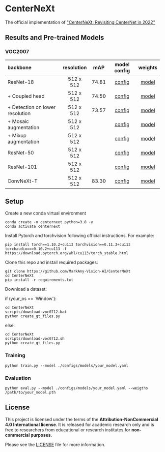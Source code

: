 # CenterNeXt
The official implementation of ["CenterNeXt: Revisiting CenterNet in 2022"]()

## Results and Pre-trained Models

### VOC2007
| backbone | resolution | mAP | model config | weights |
|:---|:---:|:---:|:---:| :---:|
| ResNet-18 | 512 x 512  | 74.81 | [config](./configs/models/r18_s4.yaml) |[model]() |
| + Coupled head | 512 x 512  | 74.50 | [config](./configs/models/r18_s4_coupled.yaml) |[model]() |
| + Detection on lower resolution | 512 x 512  |  73.57  | [config](/configs/models/r18_s8_coupled.yaml) |[model]() |
| + Mosaic augmentation  | 512 x 512  | | [config](/configs/models/r18_s8_coupled_mosaic.yaml) |[model]() |
| + Mixup augmentation | 512 x 512  | | [config](/configs/models/r18_s8_coupled_mosaic_mixup.yaml) |[model]() |
| ResNet-50 | 512 x 512  | | [config](/configs/models/r50.yaml) |[model]() |
| ResNet-101 | 512 x 512  | | [config](/configs/models/r101.yaml) |[model]() |
| ConvNeXt-T | 512 x 512  | 83.30 | [config](/configs/models/convnext-t.yaml) |[model]() |

## Setup
Create a new conda virtual environment

```
conda create -n centernext python=3.8 -y
conda activate centernext
```

Install Pytorch and torchvision following official instructions. For example:

```
pip install torch==1.10.2+cu113 torchvision==0.11.3+cu113 torchaudio===0.10.2+cu113 -f https://download.pytorch.org/whl/cu113/torch_stable.html
```

Clone this repo and install required packages:
```
git clone https://github.com/MarkAny-Vision-AI/CenterNeXt
cd CenterNeXt
pip install -r requirements.txt
```

Download a dataset:

if (your_os == 'Window'):
```
cd CenterNeXt
scripts/download-voc0712.bat
python create_gt_files.py
```
else:
```
cd CenterNeXt
scripts/download-voc0712.sh
python create_gt_files.py
```

### Training
```
python train.py --model ./configs/models/your_model.yaml
```

### Evaluation
```
python eval.py --model ./configs/models/your_model.yaml --weigths /path/to/your_model.pth
```

## License

This project is licensed under the terms of the **Attribution-NonCommercial 4.0 International license**.
It is released for academic research only and is free to researchers from educational or research institutes for **non-commercial purposes**. 

Please see the [LICENSE](./LICENSE) file for more information.
